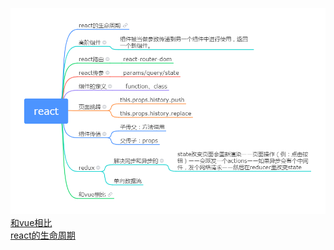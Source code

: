 ![image](https://github.com/ccLXYcc/react/blob/master/react.jpg)
[和vue相比](https://blog.csdn.net/weixin_44538675/article/details/96972187)<br/>
[react的生命周期](https://blog.csdn.net/weixin_44538675/article/details/96481536)
